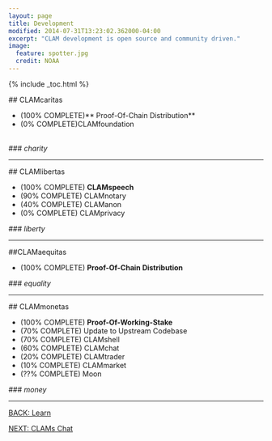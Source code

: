 ```yaml
---
layout: page
title: Development
modified: 2014-07-31T13:23:02.362000-04:00
excerpt: "CLAM development is open source and community driven."
image:
  feature: spotter.jpg
  credit: NOAA
---
```


{% include _toc.html %}

##<i class="fa fa-child fa-5x"></i> CLAMcaritas

- (100% COMPLETE)** Proof-Of-Chain Distribution**
- (0% COMPLETE)CLAMfoundation<br><br>

###*<i class="fa fa-check-square fa-2x"></i> charity*

---

##<i class="fa fa-flag-checkered fa-5x"></i> CLAMlibertas

- (100% COMPLETE) **CLAMspeech**
- (90% COMPLETE) CLAMnotary
- (40% COMPLETE) CLAManon
- (0% COMPLETE) CLAMprivacy

###*<i class="fa fa-check-square fa-2x"></i> liberty*

---

##<i class="fa fa-heart fa-5x"></i>CLAMaequitas

- (100% COMPLETE) **Proof-Of-Chain Distribution**

###*<i class="fa fa-check-square fa-2x"></i> equality*

---

##<i class="fa fa-money fa-5x"></i> CLAMmonetas

- (100% COMPLETE) **Proof-Of-Working-Stake**
- (70% COMPLETE) Update to Upstream Codebase
- (70% COMPLETE) CLAMshell
- (60% COMPLETE) CLAMchat
- (20% COMPLETE) CLAMtrader
- (10% COMPLETE) CLAMmarket
- (??% COMPLETE) Moon

###*<i class="fa fa-check-square fa-2x"></i> money*

---

<div><a markdown="0" href="{{ site.url }}/learn" class="btn">BACK: Learn</a>

<a markdown="0" href="{{ site.url }}/learn/clams-chat" class="btn">NEXT: CLAMs Chat</a></div>